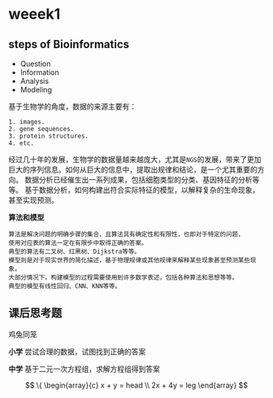 # weeek1

## steps of Bioinformatics

- Question
- Information
- Analysis
- Modeling

基于生物学的角度，数据的来源主要有：
```
1. images.
2. gene sequences.
3. protein structures.
4. etc.
```
经过几十年的发展，生物学的数据量越来越庞大，尤其是`NGS`的发展，带来了更加巨大的序列信息。如何从巨大的信息中，提取出规律和结论，是一个尤其重要的方向。
数据分析已经催生出一系列成果，包括细胞类型的分类、基因特征的分析等等。
基于数据分析，如何构建出符合实际特征的模型，以解释复杂的生命现象，甚至实现预测。

**算法和模型**

```
算法是解决问题的明确步骤的集合，且算法具有确定性和有限性，也即对于特定的问题，
使用对应表的算法一定在有限步中取得正确的答案。
典型的算法有二叉树、红黑树、Dijkstra等等。
模型则是对于现实世界的简化描述，基于物理规律或其他规律来解释某些现象甚至预测某些现象。
大部分情况下，构建模型的过程需要使用到许多数学表述，包括各种算法和思想等等。
典型的模型有线性回归、CNN、KNN等等。
```

## 课后思考题

鸡兔同笼

**小学**
尝试合理的数据，试图找到正确的答案

**中学**
基于二元一次方程组，求解方程组得到答案

$$
\{ 
\begin{array}{c}
    x + y = head \\ 
    2x + 4y = leg
\end{array}
$$